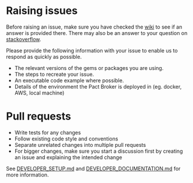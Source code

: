 # Raising issues

Before raising an issue, make sure you have checked the [wiki] to see if an answer is provided there.
There may also be an answer to your question on [stackoverflow].

Please provide the following information with your issue to enable us to respond as quickly as possible.

* The relevant versions of the gems or packages you are using.
* The steps to recreate your issue.
* An executable code example where possible.
* Details of the environment the Pact Broker is deployed in (eg. docker, AWS, local machine)

# Pull requests

* Write tests for any changes
* Follow existing code style and conventions
* Separate unrelated changes into multiple pull requests
* For bigger changes, make sure you start a discussion first by creating an issue and explaining the intended change

See [DEVELOPER_SETUP.md](./DEVELOPER_SETUP.md) and [DEVELOPER_DOCUMENTATION.md](./DEVELOPER_DOCUMENTATION.md) for more information.

[wiki]: https://github.com/pact-foundation/pact_broker/wiki
[stackoverflow]: https://stackoverflow.com/questions/tagged/pact-broker
[pact-ruby-e2e-example]: https://github.com/pact-foundation/pact-ruby-e2e-example
